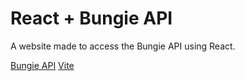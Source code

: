 # React + Bungie API

A website made to access the Bungie API using React.

[Bungie API](https://bungie-net.github.io/)
[Vite](https://vite.dev/)
